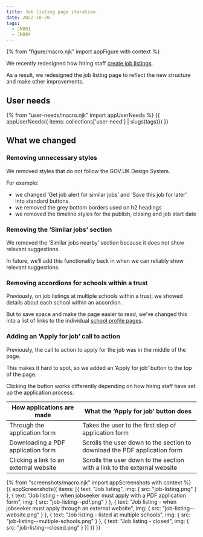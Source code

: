 ```yaml
---
title: Job listing page iteration
date: 2022-10-20
tags:
  - JN001
  - JN004
---
```


{% from "figure/macro.njk" import appFigure with context %}

We recently redesigned how hiring staff [create job listings](/creating-a-job-listing-iteration-2).

As a result, we redesigned the job listing page to reflect the new structure and make other improvements.

## User needs

{% from "user-needs/macro.njk" import appUserNeeds %}
{{ appUserNeeds({ items: collections['user-need'] | slugs(tags)}) }}

## What we changed

### Removing unnecessary styles

We removed styles that do not follow the GOV.UK Design System.

For example:

- we changed ‘Get job alert for similar jobs’ and ‘Save this job for later’ into standard buttons.
- we removed the grey bottom borders used on h2 headings
- we removed the timeline styles for the publish, closing and job start date

### Removing the ‘Similar jobs’ section

We removed the ‘Similar jobs nearby’ section because it does not show relevant suggestions.

In future, we’ll add this functionality back in when we can reliably show relevant suggestions.

### Removing accordions for schools within a trust

Previously, on job listings at multiple schools within a trust, we showed details about each school within an accordion.

But to save space and make the page easier to read, we’ve changed this into a list of links to the individual [school profile pages](/finding-schools).

### Adding an ‘Apply for job’ call to action

Previously, the call to action to apply for the job was in the middle of the page.

This makes it hard to spot, so we added an ‘Apply for job’ button to the top of the page.

Clicking the button works differently depending on how hiring staff have set up the application process.

| How applications are made | What the ‘Apply for job’ button does |
|------------|----------|
| Through the application form | Takes the user to the first step of application form |
| Downloading a PDF application form | Scrolls the user down to the section to download the PDF application form |
| Clicking a link to an external website | Scrolls the user down to the section with a link to the external website |

{% from "screenshots/macro.njk" import appScreenshots with context %}
{{ appScreenshots({
  items: [{
    text: "Job listing",
    img: { src: "job-listing.png" }
  }, {
    text: "Job listing - when jobseeker must apply with a PDF application form",
    img: { src: "job-listing--pdf.png" }
  }, {
    text: "Job listing - when jobseeker must apply through an external website",
    img: { src: "job-listing--website.png" }
  }, {
    text: "Job listing - listed at multiple schools",
    img: { src: "job-listing--multiple-schools.png" }
  }, {
    text: "Job listing - closed",
    img: { src: "job-listing--closed.png" }
  }]
}) }}
